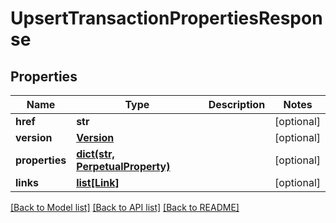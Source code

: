 # UpsertTransactionPropertiesResponse

## Properties
Name | Type | Description | Notes
------------ | ------------- | ------------- | -------------
**href** | **str** |  | [optional] 
**version** | [**Version**](Version.md) |  | [optional] 
**properties** | [**dict(str, PerpetualProperty)**](PerpetualProperty.md) |  | [optional] 
**links** | [**list[Link]**](Link.md) |  | [optional] 

[[Back to Model list]](../README.md#documentation-for-models) [[Back to API list]](../README.md#documentation-for-api-endpoints) [[Back to README]](../README.md)


